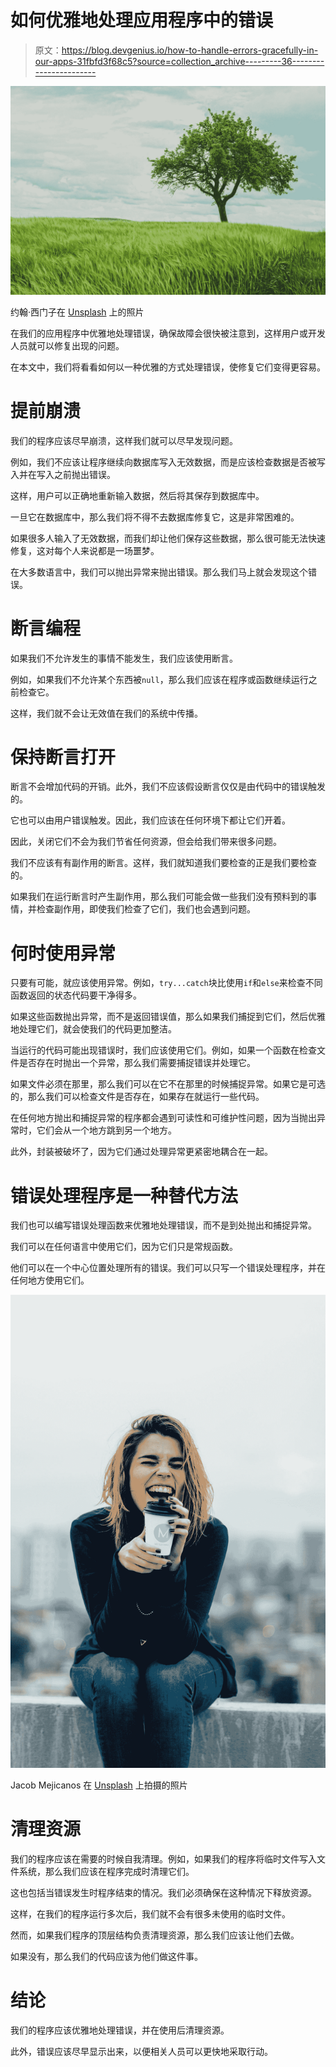 # 如何优雅地处理应用程序中的错误

> 原文：<https://blog.devgenius.io/how-to-handle-errors-gracefully-in-our-apps-31fbfd3f68c5?source=collection_archive---------36----------------------->

![](img/cf1b8f2c6d7d108454edd48230b470f8.png)

约翰·西门子在 [Unsplash](https://unsplash.com?utm_source=medium&utm_medium=referral) 上的照片

在我们的应用程序中优雅地处理错误，确保故障会很快被注意到，这样用户或开发人员就可以修复出现的问题。

在本文中，我们将看看如何以一种优雅的方式处理错误，使修复它们变得更容易。

# 提前崩溃

我们的程序应该尽早崩溃，这样我们就可以尽早发现问题。

例如，我们不应该让程序继续向数据库写入无效数据，而是应该检查数据是否被写入并在写入之前抛出错误。

这样，用户可以正确地重新输入数据，然后将其保存到数据库中。

一旦它在数据库中，那么我们将不得不去数据库修复它，这是非常困难的。

如果很多人输入了无效数据，而我们却让他们保存这些数据，那么很可能无法快速修复，这对每个人来说都是一场噩梦。

在大多数语言中，我们可以抛出异常来抛出错误。那么我们马上就会发现这个错误。

# 断言编程

如果我们不允许发生的事情不能发生，我们应该使用断言。

例如，如果我们不允许某个东西被`null`，那么我们应该在程序或函数继续运行之前检查它。

这样，我们就不会让无效值在我们的系统中传播。

# 保持断言打开

断言不会增加代码的开销。此外，我们不应该假设断言仅仅是由代码中的错误触发的。

它也可以由用户错误触发。因此，我们应该在任何环境下都让它们开着。

因此，关闭它们不会为我们节省任何资源，但会给我们带来很多问题。

我们不应该有有副作用的断言。这样，我们就知道我们要检查的正是我们要检查的。

如果我们在运行断言时产生副作用，那么我们可能会做一些我们没有预料到的事情，并检查副作用，即使我们检查了它们，我们也会遇到问题。

# 何时使用异常

只要有可能，就应该使用异常。例如，`try...catch`块比使用`if`和`else`来检查不同函数返回的状态代码要干净得多。

如果这些函数抛出异常，而不是返回错误值，那么如果我们捕捉到它们，然后优雅地处理它们，就会使我们的代码更加整洁。

当运行的代码可能出现错误时，我们应该使用它们。例如，如果一个函数在检查文件是否存在时抛出一个异常，那么我们需要捕捉错误并处理它。

如果文件必须在那里，那么我们可以在它不在那里的时候捕捉异常。如果它是可选的，那么我们可以检查文件是否存在，如果存在就运行一些代码。

在任何地方抛出和捕捉异常的程序都会遇到可读性和可维护性问题，因为当抛出异常时，它们会从一个地方跳到另一个地方。

此外，封装被破坏了，因为它们通过处理异常更紧密地耦合在一起。

# 错误处理程序是一种替代方法

我们也可以编写错误处理函数来优雅地处理错误，而不是到处抛出和捕捉异常。

我们可以在任何语言中使用它们，因为它们只是常规函数。

他们可以在一个中心位置处理所有的错误。我们可以只写一个错误处理程序，并在任何地方使用它们。

![](img/002a9fab2c2ec557ebf688fb713aa204.png)

Jacob Mejicanos 在 [Unsplash](https://unsplash.com?utm_source=medium&utm_medium=referral) 上拍摄的照片

# 清理资源

我们的程序应该在需要的时候自我清理。例如，如果我们的程序将临时文件写入文件系统，那么我们应该在程序完成时清理它们。

这也包括当错误发生时程序结束的情况。我们必须确保在这种情况下释放资源。

这样，在我们的程序运行多次后，我们就不会有很多未使用的临时文件。

然而，如果我们程序的顶层结构负责清理资源，那么我们应该让他们去做。

如果没有，那么我们的代码应该为他们做这件事。

# 结论

我们的程序应该优雅地处理错误，并在使用后清理资源。

此外，错误应该尽早显示出来，以便相关人员可以更快地采取行动。